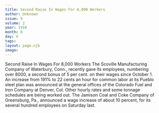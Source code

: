 ```yaml
---
title: Second Raise In Wages For 8,000 Workers
author: Unknown
issue: 9
volume: 2
year: 1916
month: 6
day: V
tags:
layout: page.njk
image:
---
```

Second Raise In Wages For 8,000 Workers       The Scoville Manufacturing Company of Waterbury, Conn., recently gave its employees, numbering over 8000, a second bonus of 5 per cent. on their wages since October 1.       An increase from 191% to 22 cents an hour for common labor at its Pueblo steel plan was announced at the general offices of the Colorado Fuel and Iron Company at Denver, Col. Other hourly rates and some tonnage schedules are being worked out.       The Jamison Coal and Coke Company of Greensburg, Pa., announced a wage increase of about 10 percent, for its several hundred employees on Saturday last.    


